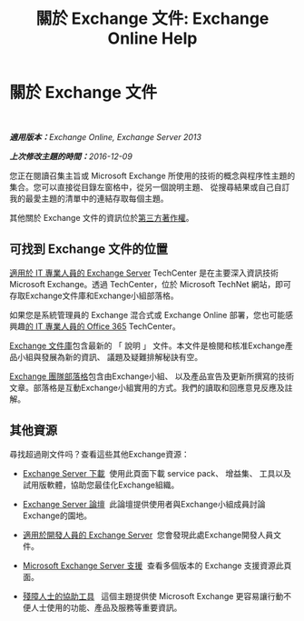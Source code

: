 ﻿---
title: '關於 Exchange 文件: Exchange Online Help'
TOCTitle: 關於 Exchange 文件
ms:assetid: cbc07e0d-2884-4e5d-8065-39b7f6299b9b
ms:mtpsurl: https://technet.microsoft.com/zh-tw/library/Dd351146(v=EXCHG.150)
ms:contentKeyID: 50472373
ms.date: 05/23/2018
mtps_version: v=EXCHG.150
ms.translationtype: MT
---

# 關於 Exchange 文件

 

_<strong>適用版本：</strong>Exchange Online, Exchange Server 2013_

_<strong>上次修改主題的時間：</strong>2016-12-09_

您正在閱讀召集主旨或 Microsoft Exchange 所使用的技術的概念與程序性主題的集合。您可以直接從目錄左窗格中，從另一個說明主題、 從搜尋結果或自己自訂我的最愛主題的清單中的連結存取每個主題。

其他關於 Exchange 文件的資訊位於[第三方著作權](third-party-copyright-notices-exchange-2013-help.md)。

## 可找到 Exchange 文件的位置

[適用於 IT 專業人員的 Exchange Server](https://go.microsoft.com/fwlink/p/?linkid=34165) TechCenter 是在主要深入資訊技術 Microsoft Exchange。透過 TechCenter，位於 Microsoft TechNet 網站，即可存取Exchange文件庫和Exchange小組部落格。

如果您是系統管理員的 Exchange 混合式或 Exchange Online 部署，您也可能感興趣[的 IT 專業人員的 Office 365](https://go.microsoft.com/fwlink/p/?linkid=282341) TechCenter。

[Exchange 文件庫](https://go.microsoft.com/fwlink/p/?linkid=82055)包含最新的 「 說明 」 文件。本文件是檢閱和核准Exchange產品小組與發展為新的資訊、 議題及疑難排解秘訣有空。

[Exchange 團隊部落格](https://go.microsoft.com/fwlink/p/?linkid=178595)包含由Exchange小組、 以及產品宣告及更新所撰寫的技術文章。部落格是互動Exchange小組實用的方式。我們的讀取和回應意見反應及註解。

## 其他資源

尋找超過剛文件吗？查看這些其他Exchange資源：

  - [Exchange Server 下載](https://go.microsoft.com/fwlink/p/?linkid=179447)  使用此頁面下載 service pack、 增益集、 工具以及試用版軟體，協助您最佳化Exchange組織。

  - [Exchange Server 論壇](https://go.microsoft.com/fwlink/p/?linkid=60612)  此論壇提供使用者與Exchange小組成員討論Exchange的園地。

  - [適用於開發人員的 Exchange Server](https://go.microsoft.com/fwlink/p/?linkid=24705)  您會發現此處Exchange開發人員文件。

  - [Microsoft Exchange Server 支援](https://go.microsoft.com/fwlink/p/?linkid=283967)  查看多個版本的 Exchange 支援資源此頁面。

  - [殘障人士的協助工具](accessibility-for-people-with-disabilities-exchange-2013-help.md)   這個主題提供使 Microsoft Exchange 更容易讓行動不便人士使用的功能、產品及服務等重要資訊。

